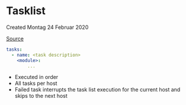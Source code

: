 # Tasklist
Created Montag 24 Februar 2020

[Source](https://docs.ansible.com/ansible/latest/user_guide/playbooks_intro.html#tasks-list)

```yaml
tasks:
  - name: <task description>
    <module>:
    	...
```


* Executed in order
* All tasks per host
* Failed task interrupts the task list execution for the current host and skips to the next host


